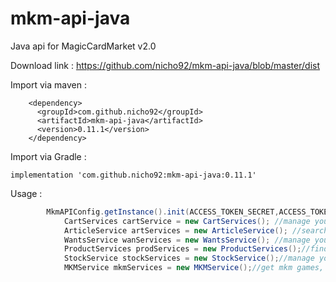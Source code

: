 # mkm-api-java
Java api for MagicCardMarket v2.0

Download link : 
	https://github.com/nicho92/mkm-api-java/blob/master/dist
	
Import via maven : 

		<dependency>
		  <groupId>com.github.nicho92</groupId>
		  <artifactId>mkm-api-java</artifactId>
		  <version>0.11.1</version>
		</dependency>


Import via Gradle : 

	implementation 'com.github.nicho92:mkm-api-java:0.11.1'



	
Usage : 

```java
		MkmAPIConfig.getInstance().init(ACCESS_TOKEN_SECRET,ACCESS_TOKEN,APP_SECRET,APP_TOKEN);
			CartServices cartService = new CartServices(); //manage your basket
			ArticleService artServices = new ArticleService(); //search articles
			WantsService wanServices = new WantsService(); //manage your wantlist
			ProductServices prodServices = new ProductServices();//find products
			StockService stockServices = new StockService();//manage your stock
			MKMService mkmServices = new MKMService();//get mkm games, get expansions
```		
		
		
